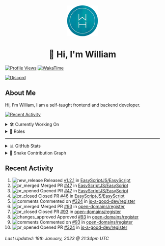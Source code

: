 <p align="center">
  <a href="https://wdh.gg">
    <img src="https://raw.githubusercontent.com/WilliamDavidHarrison/WilliamDavidHarrison/main/assets/logo.png" height="100" width="100">
  </a>
</p>

<h1 align="center">👋 Hi, I'm William</h1>

[![Profile Views](https://komarev.com/ghpvc/?username=williamdavidharrison&color=blue&style=for-the-badge)](https://wdh.gg/github)
[![WakaTime](https://wakatime.com/badge/user/817e29c1-e1ac-4adc-936b-37bfa447c165.svg?style=for-the-badge)](https://wdh.gg/wakatime)

[![Discord](https://lanyard.cnrad.dev/api/853158265466257448)](https://wdh.gg/discord/account)

## About Me
Hi, I'm William, I am a self-taught frontend and backend developer.

[![Recent Activity](https://img.shields.io/badge/-Recent%20Activity-333333?style=for-the-badge&logo=github)](https://wdh.gg/activity)

<details>
  <summary>🛠️ Currently Working On</summary>
  <br>

  [![Easy Script](https://img.shields.io/badge/-Easy%20Script-333333?style=for-the-badge)](https://wdh.gg/easyscript)

</details>

<details>
  <summary>💼 Roles</summary>
  <br>

  [![Future Focus Accounting](https://img.shields.io/badge/Future%20Focus%20Accounting-Developer-222222?style=for-the-badge)](https://wdh.gg/ffa/github)

  [![Open Domains](https://img.shields.io/badge/Open%20Domains-Maintainer-222222?style=for-the-badge)](https://wdh.gg/od)

  [![is-a.dev](https://img.shields.io/badge/is--a.dev-Maintainer-222222?style=for-the-badge)](https://wdh.gg/is-a-dev)

  [![is-a-good.dev](https://img.shields.io/badge/is--a--good.dev-Helper-222222?style=for-the-badge)](https://wdh.gg/is-a-good-dev)

</details>

---

<details>
  <summary>📊 GitHub Stats</summary>
  <br>

  ![GitHub Stats](https://github-readme-stats.vercel.app/api?username=williamdavidharrison&theme=algolia&show_icons=true&border_radius=8&count_private=true&include_all_commits=true)

  ![Top Languages](https://github-readme-stats.vercel.app/api/top-langs/?username=williamdavidharrison&theme=algolia&layout=compact&border_radius=8)

  ![GitHub Streak](https://streak-stats.demolab.com/?user=WilliamDavidHarrison&theme=dark)

</details>

<details>
  <summary>🐍 Snake Contribution Graph</summary>
  <br>

  ![Snake](https://github.com/WilliamDavidHarrison/WilliamDavidHarrison/blob/output/github-contribution-grid-snake.svg)

</details>

## Recent Activity

<!--RECENT_ACTIVITY:start-->
1. ![new_release](https://cdn.jsdelivr.net/gh/Readme-Workflows/Readme-Icons@main/icons/octicons/Release.svg) Released [v1.2.1](https://github.com/EasyScriptJS/EasyScript/releases/tag/v1.2.1) in [EasyScriptJS/EasyScript](https://github.com/EasyScriptJS/EasyScript)<br>
2. ![pr_merged](https://cdn.jsdelivr.net/gh/Readme-Workflows/Readme-Icons@main/icons/octicons/PullRequestMerged.svg) Merged PR [#47](https://github.com/EasyScriptJS/EasyScript/pull/47) in [EasyScriptJS/EasyScript](https://github.com/EasyScriptJS/EasyScript)<br>
3. ![pr_opened](https://cdn.jsdelivr.net/gh/Readme-Workflows/Readme-Icons@main/icons/octicons/PullRequestOpened.svg) Opened PR [#47](https://github.com/EasyScriptJS/EasyScript/pull/47) in [EasyScriptJS/EasyScript](https://github.com/EasyScriptJS/EasyScript)<br>
4. ![pr_closed](https://cdn.jsdelivr.net/gh/Readme-Workflows/Readme-Icons@main/icons/octicons/PullRequestClosed.svg) Closed PR [#46](https://github.com/EasyScriptJS/EasyScript/pull/46) in [EasyScriptJS/EasyScript](https://github.com/EasyScriptJS/EasyScript)<br>
5. ![comments](https://cdn.jsdelivr.net/gh/Readme-Workflows/Readme-Icons@main/icons/octicons/Comment.svg) Commented on [#324](https://github.com/is-a-good-dev/register/pull/324#issuecomment-1396601366) in [is-a-good-dev/register](https://github.com/is-a-good-dev/register)<br>
6. ![pr_merged](https://cdn.jsdelivr.net/gh/Readme-Workflows/Readme-Icons@main/icons/octicons/PullRequestMerged.svg) Merged PR [#93](https://github.com/open-domains/register/pull/93) in [open-domains/register](https://github.com/open-domains/register)<br>
7. ![pr_closed](https://cdn.jsdelivr.net/gh/Readme-Workflows/Readme-Icons@main/icons/octicons/PullRequestClosed.svg) Closed PR [#93](https://github.com/open-domains/register/pull/93) in [open-domains/register](https://github.com/open-domains/register)<br>
8. ![changes_approved](https://cdn.jsdelivr.net/gh/Readme-Workflows/Readme-Icons@main/icons/octicons/ApprovedChanges.svg) Approved [#93](https://github.com/open-domains/register/pull/93#pullrequestreview-1261171753) in [open-domains/register](https://github.com/open-domains/register)<br>
9. ![comments](https://cdn.jsdelivr.net/gh/Readme-Workflows/Readme-Icons@main/icons/octicons/Comment.svg) Commented on [#93](https://github.com/open-domains/register/pull/93#issuecomment-1396456553) in [open-domains/register](https://github.com/open-domains/register)<br>
10. ![pr_opened](https://cdn.jsdelivr.net/gh/Readme-Workflows/Readme-Icons@main/icons/octicons/PullRequestOpened.svg) Opened PR [#324](https://github.com/is-a-good-dev/register/pull/324) in [is-a-good-dev/register](https://github.com/is-a-good-dev/register)<br>
<!--RECENT_ACTIVITY:end-->

<!--RECENT_ACTIVITY:last_update-->
###### Last Updated: 19th January, 2023 @ 21:34pm UTC
<!--RECENT_ACTIVITY:last_update_end-->
